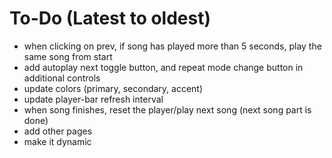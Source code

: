 # To-Do (Latest to oldest)

-   when clicking on prev, if song has played more than 5 seconds, play the same song from start
-   add autoplay next toggle button, and repeat mode change button in additional controls
-   update colors (primary, secondary, accent)
-   update player-bar refresh interval
-   when song finishes, reset the player/play next song (next song part is done)
-   add other pages
-   make it dynamic

